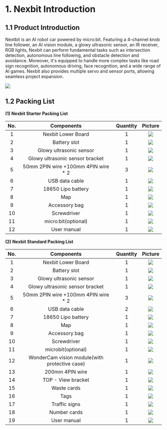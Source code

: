 # 1. Nexbit Introduction

## 1.1 Product Introduction 

Nextbit is an AI robot car powered by micro:bit. Featuring a 4-channel knob line follower, an AI vision module, a glowy ultrasonic sensor, an IR receiver, RGB lights, Nexbit can perform fundamental tasks such as intersection detection, autonomous line following, and obstacle detection and avoidance. Moreover, it's equipped to handle more complex tasks like road sign recognition, autonomous driving, face recognition, and a wide range of AI games. Nexbit also provides multiple servo and sensor ports, allowing seamless project expansion.

<img class="common_img" src="../_static/media/chapter_1/section_1/image1.png"  />

## 1.2 Packing List

**(1) Nexbit Starter Packing List**

| **No.** |           **Components**            | **Quantity** |                        **Picture**                         |
| :-----: | :---------------------------------: | :----------: | :--------------------------------------------------------: |
|    1    |         Nexbit Lower Board          |      1       | <img src="../_static/media/chapter_1/section_2/1.png"  />  |
|    2    |            Battery slot             |      1       | <img src="../_static/media/chapter_1/section_2/2.png"  />  |
|    3    |       Glowy ultrasonic sensor       |      1       | <img src="../_static/media/chapter_1/section_2/3.png"  />  |
|    4    |   Glowy ultrasonic sensor bracket   |      1       | <img src="../_static/media/chapter_1/section_2/4.png"  />  |
|    5    | 50mm 2PIN wire +100mm 4PIN wire * 2 |      3       | <img src="../_static/media/chapter_1/section_2/5.png"  />  |
|    6    |           USB data cable            |      1       | <img src="../_static/media/chapter_1/section_2/6.png"  />  |
|    7    |         18650 Lipo battery          |      1       | <img src="../_static/media/chapter_1/section_2/7.png"  />  |
|    8    |                 Map                 |      1       | <img src="../_static/media/chapter_1/section_2/8.png"  />  |
|    9    |            Accessory bag            |      1       | <img src="../_static/media/chapter_1/section_2/9.png"  />  |
|   10    |             Screwdriver             |      1       | <img src="../_static/media/chapter_1/section_2/10.png"  /> |
|   11    |         micro:bit(optional)         |      1       | <img src="../_static/media/chapter_1/section_2/11.png"  /> |
|   12    |             User manual             |      1       | <img src="../_static/media/chapter_1/section_2/19.png"  /> |

**(2) Nexbit Standard Packing List**

| **No.** |                **Components**                 | **Quantity** |                        **Picture**                         |
| :-----: | :-------------------------------------------: | :----------: | :--------------------------------------------------------: |
|    1    |              Nexbit Lower Board               |      1       | <img src="../_static/media/chapter_1/section_2/1.png"  />  |
|    2    |                 Battery slot                  |      1       | <img src="../_static/media/chapter_1/section_2/2.png"  />  |
|    3    |            Glowy ultrasonic sensor            |      1       | <img src="../_static/media/chapter_1/section_2/3.png"  />  |
|    4    |        Glowy ultrasonic sensor bracket        |      1       | <img src="../_static/media/chapter_1/section_2/4.png"  />  |
|    5    |      50mm 2PIN wire +100mm 4PIN wire * 2      |      3       | <img src="../_static/media/chapter_1/section_2/5.png"  />  |
|    6    |                USB data cable                 |      2       | <img src="../_static/media/chapter_1/section_2/6.png"  />  |
|    7    |              18650 Lipo battery               |      1       | <img src="../_static/media/chapter_1/section_2/7.png"  />  |
|    8    |                      Map                      |      1       | <img src="../_static/media/chapter_1/section_2/8.png"  />  |
|    9    |                 Accessory bag                 |      1       | <img src="../_static/media/chapter_1/section_2/9.png"  />  |
|   10    |                  Screwdriver                  |      1       | <img src="../_static/media/chapter_1/section_2/10.png"  /> |
|   11    |              microbit(optional)               |      1       | <img src="../_static/media/chapter_1/section_2/11.png"  /> |
|   12    | WonderCam vision module(with protective case) |      1       | <img src="../_static/media/chapter_1/section_2/12.png"  /> |
|   13    |                200mm 4PIN wire                |      1       | <img src="../_static/media/chapter_1/section_2/13.png"  /> |
|   14    |              TOP - View bracket               |      1       | <img src="../_static/media/chapter_1/section_2/14.png"  /> |
|   15    |                  Waste cards                  |      1       | <img src="../_static/media/chapter_1/section_2/15.png"  /> |
|   16    |                     Tags                      |      1       | <img src="../_static/media/chapter_1/section_2/16.png"  /> |
|   17    |                 Traffic signs                 |      1       | <img src="../_static/media/chapter_1/section_2/17.png"  /> |
|   18    |                 Number cards                  |      1       | <img src="../_static/media/chapter_1/section_2/18.png"  /> |
|   19    |                  User manual                  |      1       | <img src="../_static/media/chapter_1/section_2/19.png"  /> |